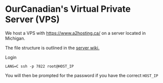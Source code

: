 # OurCanadian's Virtual Private Server (VPS)

We host a VPS with https://www.a2hosting.ca/ on a server located in Michigan.

The file structure is outlined in the [server wiki.](https://github.com/ourcanadian/server/wiki)

Login

```
LANG=C ssh -p 7822 root@HOST_IP
```

You will then be prompted for the password if you have the correct `HOST_IP`

